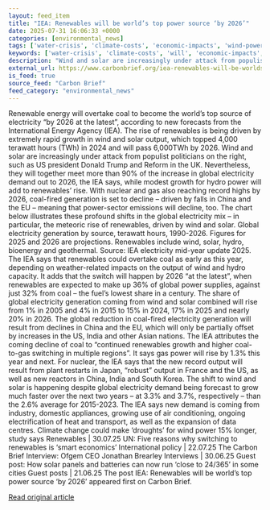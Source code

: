 ```yaml
---
layout: feed_item
title: "IEA: Renewables will be world’s top power source ‘by 2026’"
date: 2025-07-31 16:06:33 +0000
categories: [environmental_news]
tags: ['water-crisis', 'climate-costs', 'economic-impacts', 'wind-power', 'clean-energy', 'solar-power', 'urgent', 'drought', 'year-2026', 'renewable-energy']
keywords: ['water-crisis', 'climate-costs', 'will', 'economic-impacts', 'wind-power', 'renewables', 'clean-energy', 'world']
description: "Wind and solar are increasingly under attack from populist politicians on the right, such as US president Donald Trump and Reform in the UK"
external_url: https://www.carbonbrief.org/iea-renewables-will-be-worlds-top-power-source-by-2026/
is_feed: true
source_feed: "Carbon Brief"
feed_category: "environmental_news"
---
```


Renewable energy will overtake coal to become the world’s top source of electricity “by 2026 at the latest”, according to new forecasts from the International Energy Agency (IEA). The rise of renewables is being driven by extremely rapid growth in wind and solar output, which topped 4,000 terawatt hours (TWh) in 2024 and will pass 6,000TWh by 2026. Wind and solar are increasingly under attack from populist politicians on the right, such as US president Donald Trump and Reform in the UK. Nevertheless, they will together meet more than 90% of the increase in global electricity demand out to 2026, the IEA says, while modest growth for hydro power will add to renewables’ rise. With nuclear and gas also reaching record highs by 2026, coal-fired generation is set to decline – driven by falls in China and the EU&nbsp;– meaning that power-sector emissions will decline, too. The chart below illustrates these profound shifts in the global electricity mix – in particular, the meteoric rise of renewables, driven by wind and solar. Global electricity generation by source, terawatt hours, 1990-2026. Figures for 2025 and 2026 are projections. Renewables include wind, solar, hydro, bioenergy and geothermal. Source: IEA electricity mid-year update 2025. The IEA says that renewables could overtake coal as early as this year, depending on weather-related impacts on the output of wind and hydro capacity. It adds that the switch will happen by 2026 “at the latest”, when renewables are expected to make up 36% of global power supplies, against just 32% from coal – the fuel’s lowest share in a century. The share of global electricity generation coming from wind and solar combined will rise from 1% in 2005 and 4% in 2015 to 15% in 2024, 17% in 2025 and nearly 20% in 2026. The global reduction in coal-fired electricity generation will result from declines in China and the EU, which will only be partially offset by increases in the US, India and other Asian nations. The IEA attributes the coming decline of coal to “continued renewables growth and higher coal-to-gas switching in multiple regions”. It says gas power will rise by 1.3% this year and next. For nuclear, the IEA says that the new record output will result from plant restarts in Japan, “robust” output in France and the US, as well as new reactors in China, India and South Korea. The shift to wind and solar is happening despite global electricity demand being forecast to grow much faster over the next two years – at 3.3% and 3.7%, respectively – than the 2.6% average for 2015-2023. The IEA says new demand is coming from industry, domestic appliances, growing use of air conditioning, ongoing electrification of heat and transport, as well as the expansion of data centres. Climate change could make ‘droughts’ for wind power 15% longer, study says Renewables | 30.07.25 UN: Five reasons why switching to renewables is ‘smart economics’ International policy | 22.07.25 The Carbon Brief Interview: Ofgem CEO Jonathan Brearley Interviews | 30.06.25 Guest post: How solar panels and batteries can now run ‘close to 24/365’ in some cities Guest posts | 21.06.25 The post IEA: Renewables will be world’s top power source ‘by 2026’ appeared first on Carbon Brief.

[Read original article](https://www.carbonbrief.org/iea-renewables-will-be-worlds-top-power-source-by-2026/)

